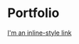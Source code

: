 # Portfolio

[I'm an inline-style link](https://github.com/AdamPetersPortfolio/PitchCounter "Pitch Counter")
